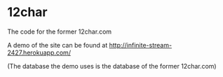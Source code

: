 12char
======

The code for the former 12char.com

A demo of the site can be found at http://infinite-stream-2427.herokuapp.com/

(The database the demo uses is the database of the former 12char.com)
